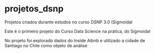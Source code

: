 # projetos_dsnp
Projetos criados durante estudos no curso DSNP 3.0 (Sigmoidal

Este é o primeiro projeto do Curso Data Science na  prática, do Sigmoidal

No projeto foi explorado  dados do Inside Aibnb e utilizado a cidade de Santiago no Chile como objeto de análise
